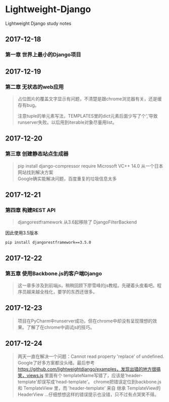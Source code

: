 # Lightweight-Django
Lightweight Django study notes

## 2017-12-18
### **第一章 世界上最小的Django项目**

## 2017-12-19
### **第二章 无状态的web应用**
> 占位图片的覆盖文字显示有问题，不清楚是跟chrome浏览器有关，还是缓存有bug。
> 
> 注意tuple的单元素写法，TEMPLATES里的dict元素后面少写了个','导致runserver失败。以后用到iterable对象尽量用list。

## 2017-12-20
### **第三章 创建静态站点生成器**
> pip install django-compressor require Microsoft VC++ 14.0 从一个日本网站找到解决方案<br>Google确实能解决问题，百度重复的垃圾信息太多

## 2017-12-21
### **第四章 构建REST API**

> djangorestframework 从3.6起移除了 DjangoFilterBackend

因此使用3.5版本
	
	pip install djangorestframework==3.5.0

## 2017-12-22
### **第五章 使用Backbone.js的客户端Django**
> 这一章多涉及到前端js，稍稍回顾下廖雪峰的js教程。先硬着头皮看吧。程序员越来越全栈化，要学的东西还很多。

## 2017-12-23
> 项目在PyCharm中runserver成功，但在chrome中却没有呈现理想的效果。了解了在chrome中调试js的技巧。

## 2017-12-24
> 两天一直在解决一个问题：Cannot read property 'replace' of undefined. Google了好多方案都没头绪。最后参考 https://github.com/lightweightdjango/examples，发现出错的地方很搞笑，views.js 里面有个 templateName写错了，应该是'header-template'却误写成'head-template'。 chrome把错误定位到backbone.js 和 TemplateView 里，而 'header-template' 来自 继承 TemplateView的 HeaderView ...仔细想想这样的错误提示也没错，只不过有点哭笑不得。

